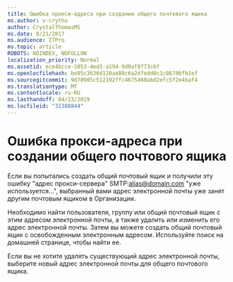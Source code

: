 ```yaml
---
title: Ошибка прокси-адреса при создании общего почтового ящика
ms.author: v-crytho
author: CrystalThomasMS
ms.date: 8/21/2017
ms.audience: ITPro
ms.topic: article
ROBOTS: NOINDEX, NOFOLLOW
localization_priority: Normal
ms.assetid: ece4bcce-1053-4ed3-a194-9d0af8f73c6f
ms.openlocfilehash: be85c3636d128ae80c6a2dfedd0c1c8670bfb1ef
ms.sourcegitcommit: 9d78905c512192ffc4675468abd2efc5f2e4baf4
ms.translationtype: MT
ms.contentlocale: ru-RU
ms.lasthandoff: 04/23/2019
ms.locfileid: "32388844"
---
```

# <a name="proxy-address-error-while-creating-a-shared-mailbox"></a>Ошибка прокси-адреса при создании общего почтового ящика

Если вы попытались создать общий почтовый ящик и получили эту ошибку "адрес прокси-сервера" SMTP:alias@domain.com "уже используется...", выбранный вами адрес электронной почты уже занят другим почтовым ящиком в Организации.
  
Необходимо найти пользователя, группу или общий почтовый ящик с этим адресом электронной почты, а также удалить или изменить его адрес электронной почты. Затем вы можете создать общий почтовый ящик с освобожденным электронным адресом. Используйте поиск на домашней странице, чтобы найти ее.
  
Если вы не хотите удалять существующий адрес электронной почты, выберите новый адрес электронной почты для общего почтового ящика.
  

